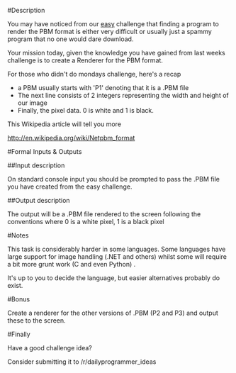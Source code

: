 #Description

You may have noticed from our [easy](http://www.reddit.com/r/dailyprogrammer/comments/2ba3g3/7212014_challenge_172_easy/) challenge that finding a program to render the PBM format is either very difficult or usually just a spammy program that no one would dare download.

Your mission today, given the knowledge you have gained from last weeks challenge is to create a Renderer for the PBM format.


For those who didn't do mondays challenge, here's a recap

* a PBM usually starts with 'P1' denoting that it is a .PBM file
* The next line consists of 2 integers representing the width and height of our image
* Finally, the pixel data. 0 is white and 1 is black.


This Wikipedia article will tell you more


http://en.wikipedia.org/wiki/Netpbm_format

#Formal Inputs & Outputs



##Input description

On standard console input you should be prompted to pass the .PBM file you have created from the easy challenge.



##Output description

The output will be a .PBM file rendered to the screen following the conventions where 0 is a white pixel, 1 is a black pixel



#Notes


This task is considerably harder in some languages. Some languages have large support for image handling (.NET and others) whilst some will require a bit more grunt work (C and even Python) .

It's up to you to decide the language, but easier alternatives probably do exist.


#Bonus

Create a renderer for the other versions of .PBM (P2 and P3) and output these to the screen.


#Finally


Have a good challenge idea?

Consider submitting it to /r/dailyprogrammer_ideas